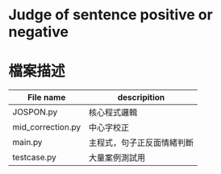 # Judge of sentence positive or negative
# 檔案描述
File name            |descripition             |
---------------------|-------------------------|
JOSPON.py            |核心程式邏輯              |
mid_correction.py    |中心字校正                |
main.py              |主程式，句子正反面情緒判斷  |
testcase.py          |大量案例測試用             |